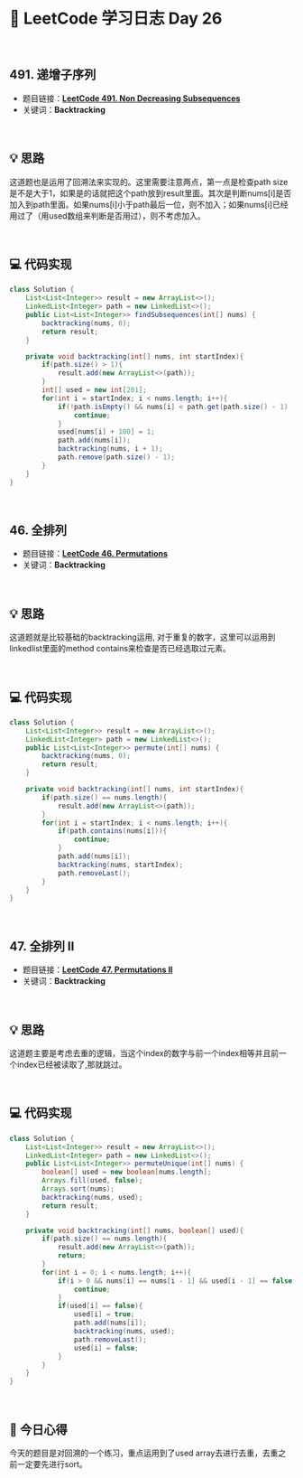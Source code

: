 # 📝 LeetCode 学习日志 Day 26

<br>

## 491. 递增子序列 
- 题目链接：[**LeetCode 491. Non Decreasing Subsequences**](https://leetcode.com/problems/non-decreasing-subsequences/)
- 关键词：**Backtracking**  

<br>

## 💡 思路
这道题也是运用了回溯法来实现的。这里需要注意两点，第一点是检查path size是不是大于1，如果是的话就把这个path放到result里面。其次是判断nums[i]是否加入到path里面。如果nums[i]小于path最后一位，则不加入；如果nums[i]已经用过了（用used数组来判断是否用过），则不考虑加入。


<br>

## 💻 代码实现
```java
class Solution {
    List<List<Integer>> result = new ArrayList<>();
    LinkedList<Integer> path = new LinkedList<>();
    public List<List<Integer>> findSubsequences(int[] nums) {
        backtracking(nums, 0);
        return result;
    }

    private void backtracking(int[] nums, int startIndex){
        if(path.size() > 1){
            result.add(new ArrayList<>(path));
        }
        int[] used = new int[201];
        for(int i = startIndex; i < nums.length; i++){
            if(!path.isEmpty() && nums[i] < path.get(path.size() - 1) || (used[nums[i] + 100] == 1)){
                continue;
            }
            used[nums[i] + 100] = 1;
            path.add(nums[i]);
            backtracking(nums, i + 1);
            path.remove(path.size() - 1);
        }
    }
}
```

<br>

## 46. 全排列
- 题目链接：[**LeetCode 46. Permutations**](https://leetcode.com/problems/permutations/)
- 关键词：**Backtracking**

<br>

## 💡 思路
这道题就是比较基础的backtracking运用, 对于重复的数字，这里可以运用到linkedlist里面的method contains来检查是否已经选取过元素。


<br>

## 💻 代码实现
```java
class Solution {
    List<List<Integer>> result = new ArrayList<>();
    LinkedList<Integer> path = new LinkedList<>();
    public List<List<Integer>> permute(int[] nums) {
        backtracking(nums, 0);
        return result;
    }

    private void backtracking(int[] nums, int startIndex){
        if(path.size() == nums.length){
            result.add(new ArrayList<>(path));
        }
        for(int i = startIndex; i < nums.length; i++){
            if(path.contains(nums[i])){
                continue;
            }
            path.add(nums[i]);
            backtracking(nums, startIndex);
            path.removeLast();
        }
    }
}
```

<br>

## 47. 全排列 II
- 题目链接：[**LeetCode 47. Permutations II**](https://leetcode.com/problems/permutations-ii/)
- 关键词：**Backtracking**

<br>

## 💡 思路
这道题主要是考虑去重的逻辑，当这个index的数字与前一个index相等并且前一个index已经被读取了,那就跳过。

<br>

## 💻 代码实现
```java
class Solution {
    List<List<Integer>> result = new ArrayList<>();
    LinkedList<Integer> path = new LinkedList<>();
    public List<List<Integer>> permuteUnique(int[] nums) {
        boolean[] used = new boolean[nums.length];
        Arrays.fill(used, false);
        Arrays.sort(nums);
        backtracking(nums, used);
        return result;
    }

    private void backtracking(int[] nums, boolean[] used){
        if(path.size() == nums.length){
            result.add(new ArrayList<>(path));
            return;
        }
        for(int i = 0; i < nums.length; i++){
            if(i > 0 && nums[i] == nums[i - 1] && used[i - 1] == false){
                continue;
            }
            if(used[i] == false){
                used[i] = true;
                path.add(nums[i]);
                backtracking(nums, used);
                path.removeLast();
                used[i] = false;
            }
        }
    }
}
```

<br>

## 📝 今日心得
今天的题目是对回溯的一个练习，重点运用到了used array去进行去重，去重之前一定要先进行sort。